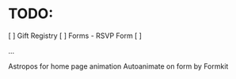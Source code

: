 # TODO:
[ ] Gift Registry
[ ] Forms - RSVP Form
[ ] 


...

Astropos for home page animation 
Autoanimate on form by Formkit